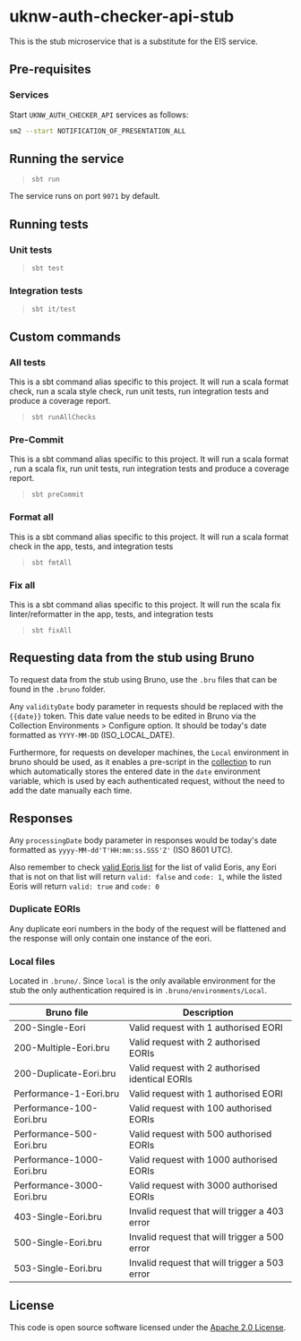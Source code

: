 # uknw-auth-checker-api-stub

This is the stub microservice that is a substitute for the EIS service.

## Pre-requisites

### Services

Start `UKNW_AUTH_CHECKER_API` services as follows:

```bash
sm2 --start NOTIFICATION_OF_PRESENTATION_ALL
```

## Running the service

> `sbt run`

The service runs on port `9071` by default.

## Running tests

### Unit tests

> `sbt test`

### Integration tests

> `sbt it/test`

## Custom commands

### All tests

This is a sbt command alias specific to this project. It will run a scala format
check, run a scala style check, run unit tests, run integration tests and produce a coverage report.

> `sbt runAllChecks`

### Pre-Commit

This is a sbt command alias specific to this project. It will run a scala format , run a scala fix,
run unit tests, run integration tests and produce a coverage report.

> `sbt preCommit`

### Format all

This is a sbt command alias specific to this project. It will run a scala format
check in the app, tests, and integration tests

> `sbt fmtAll`

### Fix all

This is a sbt command alias specific to this project. It will run the scala fix
linter/reformatter in the app, tests, and integration tests

> `sbt fixAll`

## Requesting data from the stub using Bruno

To request data from the stub using Bruno, use the `.bru` files that
can be found in the `.bruno` folder.

Any `validityDate` body parameter in requests should be replaced with the `{{date}}` token.
This date value needs to be edited in Bruno via the Collection Environments > Configure option. 
It should be today's date formatted as `YYYY-MM-DD` (ISO_LOCAL_DATE).

Furthermore, for requests on developer machines, the `Local` environment in bruno should be used, as it enables a pre-script
in the [collection](https://github.com/hmrc/uknw-auth-checker-api-stub/blob/main/.bruno/collection.bru)
to run which automatically stores the entered date in
the `date` environment variable, which is used by each authenticated request, without the need to add the date manually each time.

## Responses

Any `processingDate` body parameter in responses would be today's date formatted as `yyyy-MM-dd'T'HH:mm:ss.SSS'Z'` (ISO 8601 UTC).

Also remember to check [valid Eoris list](https://github.com/hmrc/uknw-auth-checker-api-stub/blob/main/app/uk/gov/hmrc/uknwauthcheckerapistub/utils/Constants.scala) for the list of valid Eoris, any
Eori that is not on that list will return `valid: false` and `code: 1`, while the listed Eoris will return `valid: true`
and `code: 0`

### Duplicate EORIs

Any duplicate eori numbers in the body of the request will be flattened and the response will only contain one instance
of the eori.

### Local files

Located in `.bruno/`.
Since `local` is the only available environment for the stub the only authentication required is
in `.bruno/environments/Local`.

| Bruno file                | Description                                     |
|---------------------------|-------------------------------------------------|
| 200-Single-Eori           | Valid request with 1 authorised EORI            |
| 200-Multiple-Eori.bru     | Valid request with 2 authorised EORIs           |
| 200-Duplicate-Eori.bru    | Valid request with 2 authorised identical EORIs |
| Performance-1-Eori.bru    | Valid request with 1 authorised EORI            |
| Performance-100-Eori.bru  | Valid request with 100 authorised EORIs         |
| Performance-500-Eori.bru  | Valid request with 500 authorised EORIs         |
| Performance-1000-Eori.bru | Valid request with 1000 authorised EORIs        |
| Performance-3000-Eori.bru | Valid request with 3000 authorised EORIs        |
| 403-Single-Eori.bru       | Invalid request that will trigger a 403 error   |
| 500-Single-Eori.bru       | Invalid request that will trigger a 500 error   |
| 503-Single-Eori.bru       | Invalid request that will trigger a 503 error   |

## License

This code is open source software licensed under
the [Apache 2.0 License]("http://www.apache.org/licenses/LICENSE-2.0.html").
